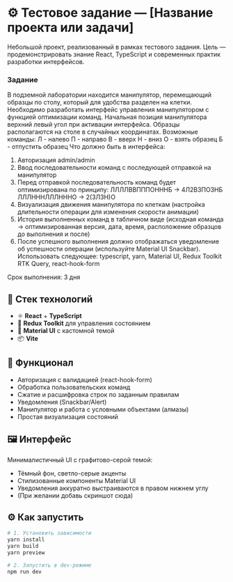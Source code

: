 # ⚙️ Тестовое задание — [Название проекта или задачи]

Небольшой проект, реализованный в рамках тестового задания. Цель — продемонстрировать знание React, TypeScript и современных практик разработки интерфейсов.

### Задание

В подземной лаборатории находится манипулятор, перемещающий образцы по столу, который для удобства разделен на клетки.
Необходимо разработать интерфейс управления манипулятором с функцией оптимизации команд.
Начальная позиция манипулятора верхний левый угол при активации интерфейса. Образцы располагаются на столе в случайных координатах.
Возможные команды:
Л - налево
П - направо
В - вверх
Н - вниз
О - взять образец
Б - отпустить образец
Что должно быть в интерфейса:
1) Авторизация admin/admin
2) Ввод последовательности команд с последующей отправкой на манипулятор
3) Перед отправкой последовательность команд будет оптимизирована по принципу:
ЛЛЛЛВВПППОНННБ -> 4Л2В3ПО3НБ
ЛЛЛНННЛЛЛНННО -> 2(3Л3Н)О
4) Визуализация движения манипулятора по клеткам (настройка длительности операции для изменения скорости анимации)
5) История выполненных команд в табличном виде (исходная команда → оптимизированная версия, дата, время, расположение образцов до выполнения и после)
6) После успешного выполнения должно отображаться уведомление об успешности операции (используйте Material UI Snackbar).
Использовать следующее: typescript, yarn, Material UI, Redux Toolkit RTK Query, react-hook-form

Срок выполнения: 3 дня

## 🚀 Стек технологий

- ⚛️ **React** + **TypeScript**
- 🎯 **Redux Toolkit** для управления состоянием
- 🎨 **Material UI** с кастомной темой
- 📦 **Vite**

## 🧩 Функционал

- Авторизация с валидацией (react-hook-form)
- Обработка пользовательских команд
- Сжатие и расшифровка строк по заданным правилам
- Уведомления (Snackbar/Alert)
- Манипулятор и работа с условными объектами (алмазы)
- Простая визуализация состояний

## 🖼️ Интерфейс

Минималистичный UI с графитово-серой темой:

- Тёмный фон, светло-серые акценты
- Стилизованные компоненты Material UI
- Уведомления аккуратно выстраиваются в правом нижнем углу
- (При желании добавь скриншот сюда)

## ⚙️ Как запустить

```bash
# 1. Установить зависимости
yarn install
yarn build
yarn preview

# 2. Запустить в dev-режиме
npm run dev
